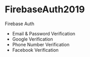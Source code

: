 # FirebaseAuth2019

Firebase Auth 

- Email & Password Verification
- Google Verification
- Phone Number Verification
- Facebook Verification
